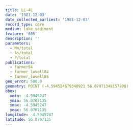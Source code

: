 ```yaml
---
title: LL-4L
date: '1981-12-03'
date_collected_earliest: '1981-12-03'
record_type: core
medium: lake_sediment
feature: '605'
description: ''
parameters:
  - Mn/total
  - As/total
  - P/total
publications:
  - farmer94
  - farmer_lovell84
  - farmer_lovell86
geo_error: 500.0
geometry: POINT (-4.594524679340921 56.07071348157898)
bbox:
  xmin: -4.5945247
  ymin: 56.0707135
  xmax: -4.5945247
  ymax: 56.0707135
longitude: -4.5945247
latitude: 56.0707135
---
```

